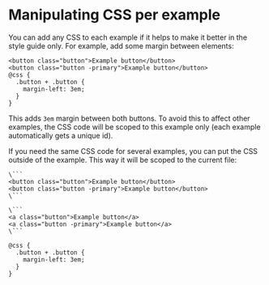 # Manipulating CSS per example

You can add any CSS to each example if it helps to make it better in the style guide only.
For example, add some margin between elements:

``` raw:lsg
<button class="button">Example button</button>
<button class="button -primary">Example button</button>
@css {
  .button + .button {
    margin-left: 3em;
  }
}
```

This adds `3em` margin between both buttons.
To avoid this to affect other examples, the CSS code will be scoped to this example only (each example automatically gets a unique id).

If you need the same CSS code for several examples, you can put the CSS outside of the example.
This way it will be scoped to the current file:

``` raw:lsg
\```
<button class="button">Example button</button>
<button class="button -primary">Example button</button>
\```

\```
<a class="button">Example button</a>
<a class="button -primary">Example button</a>
\```

@css {
  .button + .button {
    margin-left: 3em;
  }
}
```
